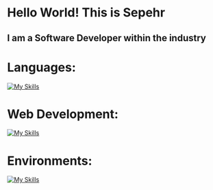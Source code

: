 # Hello World! This is Sepehr
## I am a Software Developer within the industry 
# Languages:
[![My Skills](https://skillicons.dev/icons?i=python,java,js,php,ts,cs,cpp,c,bash&theme=light)](#hi)

# Web Development:
[![My Skills](https://skillicons.dev/icons?i=html,css,nodejs,express,react,flask,django,jquery&theme=light)](#hi)

# Environments:
[![My Skills](https://skillicons.dev/icons?i=linux,git,github,azure,aws&theme=light)](#hi)

